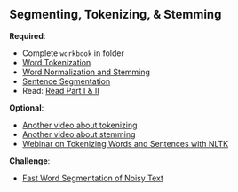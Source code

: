 Segmenting, Tokenizing, & Stemming
----

__Required__:

- Complete `workbook` in folder
- [Word Tokenization](https://www.youtube.com/watch?v=jBk24DI8kg0&index=4&list=PLhVhwi0Pz282aSA2uZX4jR3SkF3BKyMOK)
- [Word Normalization and Stemming](https://www.youtube.com/watch?v=2s7f8mBwnko&list=PLhVhwi0Pz282aSA2uZX4jR3SkF3BKyMOK&index=5)
- [Sentence Segmentation](https://www.youtube.com/watch?v=di0N3kXfGYg&list=PLhVhwi0Pz282aSA2uZX4jR3SkF3BKyMOK&index=6)
- Read: [Read Part I & II](http://textminingonline.com/dive-into-nltk-part-ii-sentence-tokenize-and-word-tokenize)

__Optional__:

+ [Another video about tokenizing](https://www.coursera.org/learn/natural-language-processing/lecture/Bx5nh/02-07-preprocessing-11-30)
+ [Another video about stemming](https://www.coursera.org/learn/natural-language-processing/lecture/byUdd/02-04-morphological-similarity-stemming-14-54)
+ [Webinar on Tokenizing Words and Sentences with NLTK](https://pythonprogramming.net/tokenizing-words-sentences-nltk-tutorial/)

__Challenge__:

- [Fast Word Segmentation of Noisy Text](https://towardsdatascience.com/fast-word-segmentation-for-noisy-text-2c2c41f9e8da)